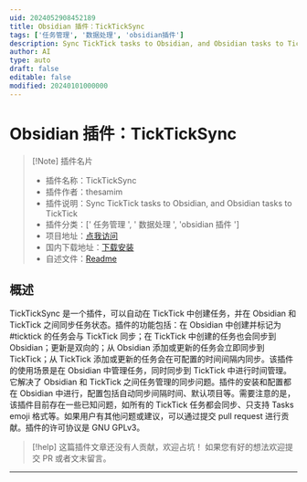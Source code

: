 ```yaml
---
uid: 2024052908452189
title: Obsidian 插件：TickTickSync
tags: ['任务管理', '数据处理', 'obsidian插件']
description: Sync TickTick tasks to Obsidian, and Obsidian tasks to TickTick
author: AI
type: auto
draft: false
editable: false
modified: 20240101000000
---
```


# Obsidian 插件：TickTickSync

> [!Note] 插件名片
> - 插件名称：TickTickSync
> - 插件作者：thesamim
> - 插件说明：Sync TickTick tasks to Obsidian, and Obsidian tasks to TickTick
> - 插件分类：[' 任务管理 ', ' 数据处理 ', 'obsidian 插件 ']
> - 项目地址：[点我访问](https://github.com/thesamim/TickTickSync)
> - 国内下载地址：[下载安装](https://pkmer.cn/products/plugin/pluginMarket/?tickticksync)
> - 自述文件：[Readme](https://ghproxy.net/https://raw.githubusercontent.com/thesamim/TickTickSync/master/README.md)

## 概述

TickTickSync 是一个插件，可以自动在 TickTick 中创建任务，并在 Obsidian 和 TickTick 之间同步任务状态。插件的功能包括：在 Obsidian 中创建并标记为#ticktick 的任务会与 TickTick 同步；在 TickTick 中创建的任务也会同步到 Obsidian；更新是双向的；从 Obsidian 添加或更新的任务会立即同步到 TickTick；从 TickTick 添加或更新的任务会在可配置的时间间隔内同步。该插件的使用场景是在 Obsidian 中管理任务，同时同步到 TickTick 中进行时间管理。它解决了 Obsidian 和 TickTick 之间任务管理的同步问题。插件的安装和配置都在 Obsidian 中进行，配置包括自动同步间隔时间、默认项目等。需要注意的是，该插件目前存在一些已知问题，如所有的 TickTick 任务都会同步、只支持 Tasks emoji 格式等。如果用户有其他问题或建议，可以通过提交 pull request 进行贡献。插件的许可协议是 GNU GPLv3。

> [!help]
> 这篇插件文章还没有人贡献，欢迎占坑！
> 如果您有好的想法欢迎提交 PR 或者文末留言。

---



